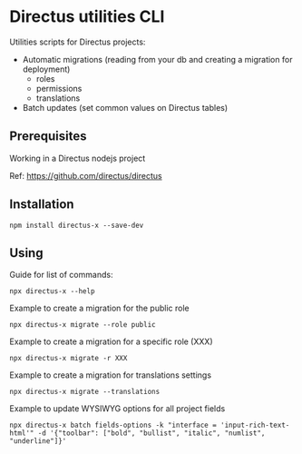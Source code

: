 # Directus utilities CLI

Utilities scripts for Directus projects:

- Automatic migrations (reading from your db and creating a migration for deployment)
  - roles
  - permissions
  - translations
- Batch updates (set common values on Directus tables)

## Prerequisites

Working in a Directus nodejs project

Ref: https://github.com/directus/directus

## Installation

    npm install directus-x --save-dev

## Using

Guide for list of commands:

    npx directus-x --help

Example to create a migration for the public role

    npx directus-x migrate --role public

Example to create a migration for a specific role (XXX)

    npx directus-x migrate -r XXX

Example to create a migration for translations settings

    npx directus-x migrate --translations

Example to update WYSIWYG options for all project fields

    npx directus-x batch fields-options -k "interface = 'input-rich-text-html'" -d '{"toolbar": ["bold", "bullist", "italic", "numlist", "underline"]}'
